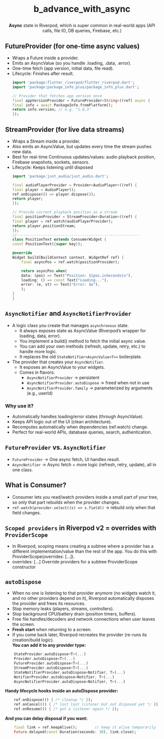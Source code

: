 # <p align="center">b_advance_with_async</p>

<div align="center"><b>Async</b> state in Riverpod, which is super common in real-world apps (API calls, file IO, DB queries, Firebase, etc.)</div>

## FutureProvider (for one-time async values)
- Wraps a Future<T> inside a provider.
- Emits an AsyncValue<T> (so you handle .loading, .data, .error).
- One-time fetch (app version, initial data, file read).
- Lifecycle: Finishes after result.
    ```dart
    import 'package:flutter_riverpod/flutter_riverpod.dart';
    import 'package:package_info_plus/package_info_plus.dart';

    // Provider that fetches app version once
    final appVersionProvider = FutureProvider<String>((ref) async {
    final info = await PackageInfo.fromPlatform();
    return info.version; // e.g. "1.0.3"
    });
    ```
## StreamProvider (for live data streams)
- Wraps a Stream<T> inside a provider.
- Also emits an AsyncValue<T>, but updates every time the stream pushes new data.
- Best for real-time Continuous updates/values: audio playback position, Firebase snapshots, sockets, sensors.
- Lifecycle: Keeps listening until disposed
    ```dart
    import 'package:just_audio/just_audio.dart';

    final audioPlayerProvider = Provider<AudioPlayer>((ref) {
    final player = AudioPlayer();
    ref.onDispose(() => player.dispose());
    return player;
    });

    // Provide current playback position as a stream
    final positionProvider = StreamProvider<Duration>((ref) {
    final player = ref.watch(audioPlayerProvider);
    return player.positionStream;
    });
    //--------------------------------------------------------
    class PositionText extends ConsumerWidget {
    const PositionText({super.key});

    @override
    Widget build(BuildContext context, WidgetRef ref) {
        final asyncPos = ref.watch(positionProvider);

        return asyncPos.when(
        data: (pos) => Text("Position: ${pos.inSeconds}s"),
        loading: () => const Text("Loading..."),
        error: (e, st) => Text("Error: $e"),
        );
    }
    }
    ```
## `AsyncNotifier` and `AsyncNotifierProvider`
- A logic class you create that manages `asynchronous` state.
    - It always exposes state as AsyncValue<T> (Riverpod’s wrapper for loading, data, error).
    - You implement a build() method to fetch the initial async value.
    - You can add your own methods (refresh, update, retry, etc.) to handle more logic.
    - It replaces the old `StateNotifier<AsyncValue<T>>` boilerplate.
- The provider that creates your `AsyncNotifier`.
    - It exposes an AsyncValue<T> to your widgets.
    - Comes in flavors:
        - `AsyncNotifierProvider` → persistent
        - `AsyncNotifierProvider.autoDispose` → freed when not in use
        - `AsyncNotifierProvider.family` → parameterized by arguments (e.g., userId)
### Why use it?
- Automatically handles loading/error states (through AsyncValue<T>).
- Keeps API logic out of the UI (clean architecture).
- Recomputes automatically when dependencies (ref.watch) change.
- Perfect for real-world APIs, database queries, search, authentication.

## `FutureProvider` vs. `AsyncNotifier`
- `FutureProvider` → One async fetch, UI handles result.
- `AsyncNotifier` → Async fetch + more logic (refresh, retry, update), all in one class.

## What is Consumer?
- Consumer lets you read/watch providers inside a small part of your tree, so only that part rebuilds when the provider changes.
- `ref.watch(provider.select((s) => s.field))` → rebuild only when that field changes.
## `Scoped providers` in Riverpod v2 = overrides with `ProviderScope`
- In Riverpod, scoping means creating a subtree where a provider has a different implementation/value than the rest of the app. You do this with ProviderScope(overrides: [...]).
- overrides: [...] Override providers for a subtree ProviderScope constructor
## `autoDispose` 
- When no one is listening to that provider anymore (no widgets watch it, and no other providers depend on it), Riverpod automatically disposes the provider and frees its resources.
- Stop memory leaks (players, streams, controllers).
- Stop background CPU/battery drain (position timers, buffers).
- Free file handles/decoders and network connections when user leaves the screen.
- **Fresh start** when returning to a screen.
- If you come back later, Riverpod recreates the provider (re-runs its creation/build logic).<br>
**You can add it to any provider type:**
```dart
    StateProvider.autoDispose<T>(...)
    Provider.autoDispose<T>(...)
    FutureProvider.autoDispose<T>(...)
    StreamProvider.autoDispose<T>(...)
    StateNotifierProvider.autoDispose<Notifier, T>(...)
    NotifierProvider.autoDispose<Notifier, T>(...)
    AsyncNotifierProvider.autoDispose<Notifier, T>(...)
```
**Handy lifecycle hooks inside an autoDispose provider:**
```dart
    ref.onDispose(() { /* cleanup */ });
    ref.onCancel(() { /* lost last listener but not disposed yet */ });
    ref.onResume(() { /* got a listener again */ });
```
**And you can delay disposal if you want:**
```dart
    final link = ref.keepAlive();        // keep it alive temporarily
    Future.delayed(const Duration(seconds: 30), link.close);
```

